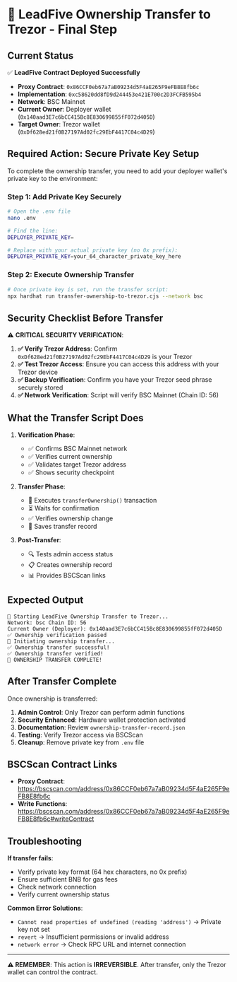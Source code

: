 # 🔐 LeadFive Ownership Transfer to Trezor - Final Step

## Current Status
✅ **LeadFive Contract Deployed Successfully**
- **Proxy Contract**: `0x86CCF0eb67a7aB09234d5F4aE265F9eFB8E8fb6c`
- **Implementation**: `0xc58620dd8fD9d244453e421E700c2D3FCFB595b4`
- **Network**: BSC Mainnet
- **Current Owner**: Deployer wallet (`0x140aad3E7c6bCC415Bc8E830699855fF072d405D`)
- **Target Owner**: Trezor wallet (`0xDf628ed21f0B27197Ad02fc29EbF4417C04c4D29`)

## Required Action: Secure Private Key Setup

To complete the ownership transfer, you need to add your deployer wallet's private key to the environment:

### Step 1: Add Private Key Securely
```bash
# Open the .env file
nano .env

# Find the line:
DEPLOYER_PRIVATE_KEY=

# Replace with your actual private key (no 0x prefix):
DEPLOYER_PRIVATE_KEY=your_64_character_private_key_here
```

### Step 2: Execute Ownership Transfer
```bash
# Once private key is set, run the transfer script:
npx hardhat run transfer-ownership-to-trezor.cjs --network bsc
```

## Security Checklist Before Transfer

⚠️ **CRITICAL SECURITY VERIFICATION**:

1. **✅ Verify Trezor Address**: Confirm `0xDf628ed21f0B27197Ad02fc29EbF4417C04c4D29` is your Trezor
2. **✅ Test Trezor Access**: Ensure you can access this address with your Trezor device
3. **✅ Backup Verification**: Confirm you have your Trezor seed phrase securely stored
4. **✅ Network Verification**: Script will verify BSC Mainnet (Chain ID: 56)

## What the Transfer Script Does

1. **Verification Phase**:
   - ✅ Confirms BSC Mainnet network
   - ✅ Verifies current ownership
   - ✅ Validates target Trezor address
   - ✅ Shows security checkpoint

2. **Transfer Phase**:
   - 🔄 Executes `transferOwnership()` transaction
   - ⏳ Waits for confirmation
   - ✅ Verifies ownership change
   - 📄 Saves transfer record

3. **Post-Transfer**:
   - 🔍 Tests admin access status
   - 📋 Creates ownership record
   - 📊 Provides BSCScan links

## Expected Output
```
🔐 Starting LeadFive Ownership Transfer to Trezor...
Network: bsc Chain ID: 56
Current Owner (Deployer): 0x140aad3E7c6bCC415Bc8E830699855fF072d405D
✅ Ownership verification passed
🔄 Initiating ownership transfer...
✅ Ownership transfer successful!
✅ Ownership transfer verified!
🎉 OWNERSHIP TRANSFER COMPLETE!
```

## After Transfer Complete

Once ownership is transferred:

1. **Admin Control**: Only Trezor can perform admin functions
2. **Security Enhanced**: Hardware wallet protection activated
3. **Documentation**: Review `ownership-transfer-record.json`
4. **Testing**: Verify Trezor access via BSCScan
5. **Cleanup**: Remove private key from `.env` file

## BSCScan Contract Links
- **Proxy Contract**: https://bscscan.com/address/0x86CCF0eb67a7aB09234d5F4aE265F9eFB8E8fb6c
- **Write Functions**: https://bscscan.com/address/0x86CCF0eb67a7aB09234d5F4aE265F9eFB8E8fb6c#writeContract

## Troubleshooting

**If transfer fails**:
- Verify private key format (64 hex characters, no 0x prefix)
- Ensure sufficient BNB for gas fees
- Check network connection
- Verify current ownership status

**Common Error Solutions**:
- `Cannot read properties of undefined (reading 'address')` → Private key not set
- `revert` → Insufficient permissions or invalid address
- `network error` → Check RPC URL and internet connection

---

**⚠️ REMEMBER**: This action is **IRREVERSIBLE**. After transfer, only the Trezor wallet can control the contract.
